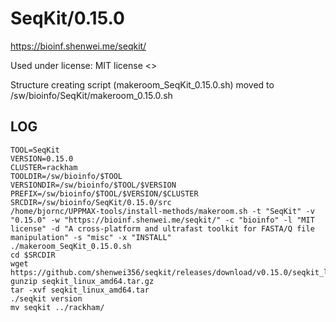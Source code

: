 SeqKit/0.15.0
========================

<https://bioinf.shenwei.me/seqkit/>

Used under license:
MIT license
<>

Structure creating script (makeroom_SeqKit_0.15.0.sh) moved to /sw/bioinfo/SeqKit/makeroom_0.15.0.sh

LOG
---

    TOOL=SeqKit
    VERSION=0.15.0
    CLUSTER=rackham
    TOOLDIR=/sw/bioinfo/$TOOL
    VERSIONDIR=/sw/bioinfo/$TOOL/$VERSION
    PREFIX=/sw/bioinfo/$TOOL/$VERSION/$CLUSTER
    SRCDIR=/sw/bioinfo/SeqKit/0.15.0/src
    /home/bjornc/UPPMAX-tools/install-methods/makeroom.sh -t "SeqKit" -v "0.15.0" -w "https://bioinf.shenwei.me/seqkit/" -c "bioinfo" -l "MIT license" -d "A cross-platform and ultrafast toolkit for FASTA/Q file manipulation" -s "misc" -x "INSTALL"
    ./makeroom_SeqKit_0.15.0.sh
    cd $SRCDIR
    wget https://github.com/shenwei356/seqkit/releases/download/v0.15.0/seqkit_linux_amd64.tar.gz
    gunzip seqkit_linux_amd64.tar.gz
    tar -xvf seqkit_linux_amd64.tar
    ./seqkit version
    mv seqkit ../rackham/

